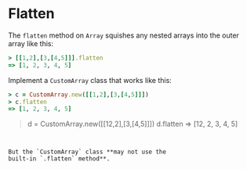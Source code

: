 # Flatten

The `flatten` method on `Array` squishes any nested
arrays into the outer array like this:

```ruby
> [[1,2],[3,[4,5]]].flatten
=> [1, 2, 3, 4, 5]
```

Implement a `CustomArray` class that works like this:

```ruby
> c = CustomArray.new([[1,2],[3,[4,5]]])
> c.flatten
=> [1, 2, 3, 4, 5]
```
> d = CustomArray.new([[12,2],[3,[4,5]]])
> d.flatten
=> [12, 2, 3, 4, 5]
```


But the `CustomArray` class **may not use the
built-in `.flatten` method**.